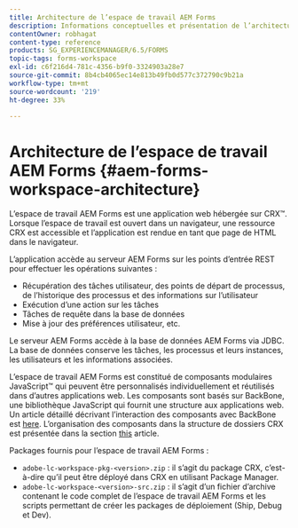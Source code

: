 ```yaml
---
title: Architecture de l’espace de travail AEM Forms
description: Informations conceptuelles et présentation de l’architecture de l’espace de travail AEM Forms LiveCycle.
contentOwner: robhagat
content-type: reference
products: SG_EXPERIENCEMANAGER/6.5/FORMS
topic-tags: forms-workspace
exl-id: c6f216d4-781c-4356-b9f0-3324903a28e7
source-git-commit: 8b4cb4065ec14e813b49fb0d577c372790c9b21a
workflow-type: tm+mt
source-wordcount: '219'
ht-degree: 33%

---
```


# Architecture de l’espace de travail AEM Forms {#aem-forms-workspace-architecture}

L’espace de travail AEM Forms est une application web hébergée sur CRX™. Lorsque l’espace de travail est ouvert dans un navigateur, une ressource CRX est accessible et l’application est rendue en tant que page de HTML dans le navigateur.

L’application accède au serveur AEM Forms sur les points d’entrée REST pour effectuer les opérations suivantes :

* Récupération des tâches utilisateur, des points de départ de processus, de l’historique des processus et des informations sur l’utilisateur
* Exécution d’une action sur les tâches
* Tâches de requête dans la base de données
* Mise à jour des préférences utilisateur, etc.

Le serveur AEM Forms accède à la base de données AEM Forms via JDBC. La base de données conserve les tâches, les processus et leurs instances, les utilisateurs et les informations associées.

L’espace de travail AEM Forms est constitué de composants modulaires JavaScript™ qui peuvent être personnalisés individuellement et réutilisés dans d’autres applications web. Les composants sont basés sur BackBone, une bibliothèque JavaScript qui fournit une structure aux applications web. Un article détaillé décrivant l’interaction des composants avec BackBone est [here](/help/forms/using/backbone-interaction.md). L’organisation des composants dans la structure de dossiers CRX est présentée dans la section [this](/help/forms/using/folder-structure.md) article.

Packages fournis pour l’espace de travail AEM Forms :

* `adobe-lc-workspace-pkg-<version>.zip` : il s’agit du package CRX, c’est-à-dire qu’il peut être déployé dans CRX en utilisant Package Manager.
* `adobe-lc-workspace-<version>-src.zip` : il s’agit d’un fichier d’archive contenant le code complet de l’espace de travail AEM Forms et les scripts permettant de créer les packages de déploiement (Ship, Debug et Dev).
